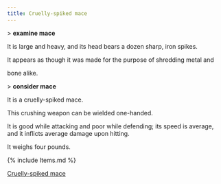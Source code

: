 ```yaml
---
title: Cruelly-spiked mace
---
```


\> **examine mace**

It is large and heavy, and its head bears a dozen sharp, iron spikes.

It appears as though it was made for the purpose of shredding metal and

bone alike.

\> **consider mace**

It is a cruelly-spiked mace.

This crushing weapon can be wielded one-handed.

It is good while attacking and poor while defending; its speed is
average, and it inflicts average damage upon hitting.

It weighs four pounds.

{% include Items.md %}

[Cruelly-spiked mace](Category:_Concussion_weapons "wikilink")